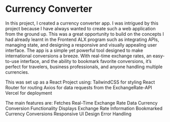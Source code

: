 # Currency Converter 

In this project, I created a currency converter app. I was intrigued by this project because I have always wanted to create such a web application from the ground up. This was a great opportunity to build on the concepts I had already learnt in the Frontend ALX program such as integrating APIs, managing state, and designing a responsive and visually appealing user interface.
The app is a simple yet powerful tool designed to make international conversions a breeze. With real-time exchange rates, an easy-to-use interface, and the ability to bookmark favorite conversions, it’s perfect for travelers, business professionals, and anyone handling multiple currencies.

This was set up as a React Project using:
TailwindCSS for styling
React Router for routing 
Axios for data requests from the ExchangeRate-API 
Vercel for deployment


The main features are:
Fetches Real-Time Exchange Rate Data
Currency Conversion Functionality
Displays Exchange Rate Information
Bookmarked Currency Conversions 
Responsive UI Design
Error Handling

